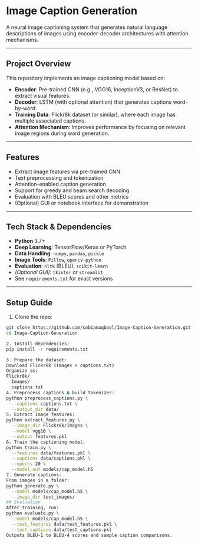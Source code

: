 #  Image Caption Generation

A neural image captioning system that generates natural language descriptions of images using encoder-decoder architectures with attention mechanisms.

---

##  Project Overview

This repository implements an image captioning model based on:

- **Encoder**: Pre-trained CNN (e.g., VGG16, InceptionV3, or ResNet) to extract visual features.
- **Decoder**: LSTM (with optional attention) that generates captions word-by-word.
- **Training Data**: Flickr8k dataset (or similar), where each image has multiple associated captions.
- **Attention Mechanism**: Improves performance by focusing on relevant image regions during word generation.

---

##  Features

- Extract image features via pre-trained CNN
- Text preprocessing and tokenization
- Attention-enabled caption generation
- Support for greedy and beam search decoding
- Evaluation with BLEU scores and other metrics
- (Optional) GUI or notebook interface for demonstration

---

##  Tech Stack & Dependencies

- **Python** 3.7+
- **Deep Learning**: TensorFlow/Keras or PyTorch
- **Data Handling**: `numpy`, `pandas`, `pickle`
- **Image Tools**: `Pillow`, `opencv-python`
- **Evaluation**: `nltk` (BLEU), `scikit-learn`
- *(Optional GUI)*: `tkinter` or `streamlit`
- See `requirements.txt` for exact versions

---

##  Setup Guide
1. Clone the repo:
```bash
git clone https://github.com/sobiamaqbool/Image-Caption-Generation.git
cd Image-Caption-Generation

2. Install dependencies:
pip install -r requirements.txt

3. Prepare the dataset:
Download Flickr8k (images + captions.txt)
Organize as:
Flickr8k/
  Images/
  captions.txt
4. Preprocess captions & build tokenizer:
python preprocess_captions.py \
  --captions captions.txt \
  --output_dir data/
5. Extract image features:
python extract_features.py \
  --image_dir Flickr8k/Images \
  --model vgg16 \
  --output features.pkl
6. Train the captioning model:
python train.py \
  --features data/features.pkl \
  --captions data/captions.pkl \
  --epochs 20 \
  --model_out models/cap_model.h5
7. Generate captions:
From images in a folder:
python generate.py \
  --model models/cap_model.h5 \
  --image_dir test_images/
## Evaluation
After training, run:
python evaluate.py \
  --model models/cap_model.h5 \
  --test_features data/test_features.pkl \
  --test_captions data/test_captions.pkl
Outputs BLEU-1 to BLEU-4 scores and sample caption comparisons.
